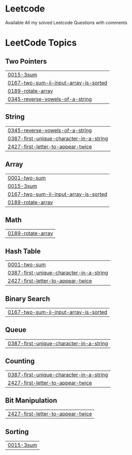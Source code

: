 # Leetcode
Available All my solved Leetcode Questions with comments

<!---LeetCode Topics Start-->
# LeetCode Topics
## Two Pointers
|  |
| ------- |
| [0015-3sum](https://github.com/mohitpunyani/Leetcode-and-gfg/tree/master/0015-3sum) |
| [0167-two-sum-ii-input-array-is-sorted](https://github.com/mohitpunyani/Leetcode-and-gfg/tree/master/0167-two-sum-ii-input-array-is-sorted) |
| [0189-rotate-array](https://github.com/mohitpunyani/Leetcode-and-gfg/tree/master/0189-rotate-array) |
| [0345-reverse-vowels-of-a-string](https://github.com/mohitpunyani/Leetcode-and-gfg/tree/master/0345-reverse-vowels-of-a-string) |
## String
|  |
| ------- |
| [0345-reverse-vowels-of-a-string](https://github.com/mohitpunyani/Leetcode-and-gfg/tree/master/0345-reverse-vowels-of-a-string) |
| [0387-first-unique-character-in-a-string](https://github.com/mohitpunyani/Leetcode-and-gfg/tree/master/0387-first-unique-character-in-a-string) |
| [2427-first-letter-to-appear-twice](https://github.com/mohitpunyani/Leetcode-and-gfg/tree/master/2427-first-letter-to-appear-twice) |
## Array
|  |
| ------- |
| [0001-two-sum](https://github.com/mohitpunyani/Leetcode-and-gfg/tree/master/0001-two-sum) |
| [0015-3sum](https://github.com/mohitpunyani/Leetcode-and-gfg/tree/master/0015-3sum) |
| [0167-two-sum-ii-input-array-is-sorted](https://github.com/mohitpunyani/Leetcode-and-gfg/tree/master/0167-two-sum-ii-input-array-is-sorted) |
| [0189-rotate-array](https://github.com/mohitpunyani/Leetcode-and-gfg/tree/master/0189-rotate-array) |
## Math
|  |
| ------- |
| [0189-rotate-array](https://github.com/mohitpunyani/Leetcode-and-gfg/tree/master/0189-rotate-array) |
## Hash Table
|  |
| ------- |
| [0001-two-sum](https://github.com/mohitpunyani/Leetcode-and-gfg/tree/master/0001-two-sum) |
| [0387-first-unique-character-in-a-string](https://github.com/mohitpunyani/Leetcode-and-gfg/tree/master/0387-first-unique-character-in-a-string) |
| [2427-first-letter-to-appear-twice](https://github.com/mohitpunyani/Leetcode-and-gfg/tree/master/2427-first-letter-to-appear-twice) |
## Binary Search
|  |
| ------- |
| [0167-two-sum-ii-input-array-is-sorted](https://github.com/mohitpunyani/Leetcode-and-gfg/tree/master/0167-two-sum-ii-input-array-is-sorted) |
## Queue
|  |
| ------- |
| [0387-first-unique-character-in-a-string](https://github.com/mohitpunyani/Leetcode-and-gfg/tree/master/0387-first-unique-character-in-a-string) |
## Counting
|  |
| ------- |
| [0387-first-unique-character-in-a-string](https://github.com/mohitpunyani/Leetcode-and-gfg/tree/master/0387-first-unique-character-in-a-string) |
| [2427-first-letter-to-appear-twice](https://github.com/mohitpunyani/Leetcode-and-gfg/tree/master/2427-first-letter-to-appear-twice) |
## Bit Manipulation
|  |
| ------- |
| [2427-first-letter-to-appear-twice](https://github.com/mohitpunyani/Leetcode-and-gfg/tree/master/2427-first-letter-to-appear-twice) |
## Sorting
|  |
| ------- |
| [0015-3sum](https://github.com/mohitpunyani/Leetcode-and-gfg/tree/master/0015-3sum) |
<!---LeetCode Topics End-->